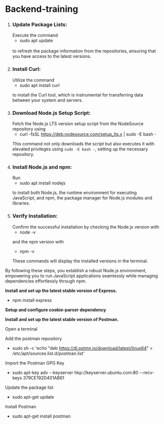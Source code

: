 # Backend-training

1. <h3>Update Package Lists:</h3>
   Execute the command 
   <br>

   - sudo apt update

   <br>
   to refresh the package information from the repositories, ensuring that you have access to the latest versions.

2. <h3>Install Curl:</h3>
   Utilize the command

   - sudo apt install curl  

   to install the Curl tool, which is instrumental for transferring data between your system and servers.

3. <h3>Download Node.js Setup Script:</h3>
   Fetch the Node.js LTS version setup script from the NodeSource repository using

   - curl -fsSL https://deb.nodesource.com/setup_lts.x | sudo -E bash -

   This command not only downloads the script but also executes it with elevated privileges using `sudo -E bash -`, setting up the necessary repository.

3. <h3>Install Node.js and npm:</h3>
   Run
    
   - sudo apt install nodejs

   to install both Node.js, the runtime environment for executing JavaScript, and npm, the package manager for Node.js modules and libraries.

5. <h3>Verify Installation:</h3>
   Confirm the successful installation by checking the Node.js version with 

   - node -v
    
    and the npm version with 
   - npm -v

   These commands will display the installed versions in the terminal.

By following these steps, you establish a robust Node.js environment, empowering you to run JavaScript applications seamlessly while managing dependencies effortlessly through npm.



**Install and set up the latest stable version of Express.**      

- npm install express

**Setup  and configure cookie-parser dependency** 

**Install and set up the latest stable version of Postman.**

Open a terminal

Add the postman repository

- sudo sh -c 'echo "deb https://dl.pstmn.io/download/latest/linux64" > /etc/apt/sources.list.d/postman.list'

Import the Postman GPG Key

- sudo apt-key adv --keyserver hkp://keyserver.ubuntu.com:80 --recv-keys 379CE192D401AB61

Update the package list

- sudo apt-get update

Install Postman

- sudo apt-get install postman

